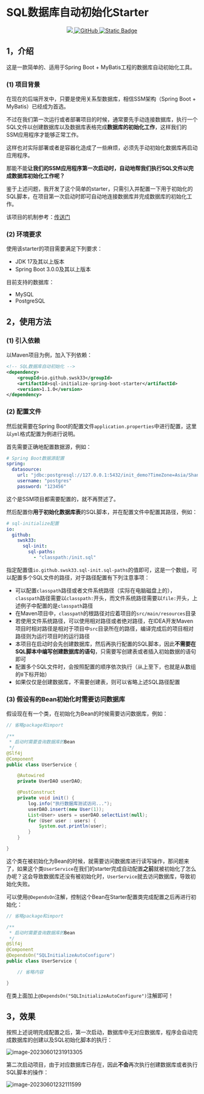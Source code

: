 # SQL数据库自动初始化Starter

<p align="center">
	<a target="_blank" href="https://central.sonatype.com/search?smo=true&q=io.github.swsk33.sql-initialize-spring-boot-starter">
		<img src="https://img.shields.io/maven-central/v/io.github.swsk33/sql-initialize-spring-boot-starter" />
	</a>
	<a target="_blank" href="https://www.gnu.org/licenses/old-licenses/gpl-2.0.html">
		<img alt="GitHub" src="https://img.shields.io/github/license/swsk33/code-post">
	</a>
	<a target="_blank" href="https://www.azul.com/downloads/#downloads-table-zulu">
		<img alt="Static Badge" src="https://img.shields.io/badge/17%2B-blue?label=JDK">
	</a>
</p>

## 1，介绍

这是一款简单的、适用于Spring Boot + MyBatis工程的数据库自动初始化工具。

### (1) 项目背景

在现在的后端开发中，只要是使用关系型数据库，相信SSM架构（Spring Boot + MyBatis）已经成为首选。

不过在我们第一次运行或者部署项目的时候，通常要先手动连接数据库，执行一个SQL文件以创建数据库以及数据库表格完成**数据库的初始化工作**，这样我们的SSM应用程序才能够正常工作。

这样也对实际部署或者是容器化造成了一些麻烦，必须先手动初始化数据库再启动应用程序。

那能不能**让我们的SSM应用程序第一次启动时，自动地帮我们执行SQL文件以完成数据库初始化工作呢？**

鉴于上述问题，我开发了这个简单的starter，只需引入并配置一下用于初始化的SQL脚本，在项目第一次启动时即可自动地连接数据库并完成数据库的初始化工作。

该项目的机制参考：[传送门](https://juejin.cn/post/7238522776055103544)

### (2) 环境要求

使用该starter的项目需要满足下列要求：

- JDK 17及其以上版本
- Spring Boot 3.0.0及其以上版本

目前支持的数据库：

- MySQL
- PostgreSQL

## 2，使用方法

### (1) 引入依赖

以Maven项目为例，加入下列依赖：

```xml
<!-- SQL数据库自动初始化 -->
<dependency>
	<groupId>io.github.swsk33</groupId>
	<artifactId>sql-initialize-spring-boot-starter</artifactId>
	<version>1.1.0</version>
</dependency>
```

### (2) 配置文件

然后就需要在Spring Boot的配置文件`application.properties`中进行配置，这里以`yml`格式配置为例进行说明。

首先需要正确地配置数据源，例如：

```yaml
# Spring Boot数据源配置
spring:
  datasource:
    url: "jdbc:postgresql://127.0.0.1:5432/init_demo?TimeZone=Asia/Shanghai"
    username: "postgres"
    password: "123456"
```

这个是SSM项目都需要配置的，就不再赘述了。

然后配置你**用于初始化数据库表**的SQL脚本，并在配置文件中配置其路径，例如：

```yaml
# sql-initialize配置
io:
  github:
    swsk33:
      sql-init:
        sql-paths:
          - "classpath:/init.sql"
```

指定配置值`io.github.swsk33.sql-init.sql-paths`的值即可，这是一个数组，可以配置多个SQL文件的路径，对于路径配置有下列注意事项：

- 可以配置`classpath`路径或者文件系统路径（实际在电脑磁盘上的），`classpath`路径需要以`classpath:`开头，而文件系统路径需要以`file:`开头，上述例子中配置的是`classpath`路径
- 在Maven项目中，`classpath`的根路径对应着项目的`src/main/resources`目录
- 若使用文件系统路径，可以使用相对路径或者绝对路径，在IDEA开发Maven项目时相对路径是相对于项目中`src`目录所在的路径，编译完成后的项目相对路径则为运行项目时的运行路径
- 本项目在启动时会先创建数据库，然后再执行配置的SQL脚本，因此**不需要在SQL脚本中编写创建数据库的语句**，只需要写创建表或者插入初始数据的语句即可
- 配置多个SQL文件时，会按照配置的顺序依次执行（从上至下，也就是从数组的`0`下标开始）
- 如果仅仅是创建数据库，不需要创建表，则可以省略上述SQL路径配置

### (3) 假设有的Bean初始化时需要访问数据库

假设现在有一个类，在初始化为Bean的时候需要访问数据库，例如：

```java
// 省略package和import

/**
 * 启动时需要查询数据库的Bean
 */
@Slf4j
@Component
public class UserService {

	@Autowired
	private UserDAO userDAO;

	@PostConstruct
	private void init() {
		log.info("执行数据库测试访问...");
		userDAO.insert(new User(1));
		List<User> users = userDAO.selectList(null);
		for (User user : users) {
			System.out.println(user);
		}
	}

}
```

这个类在被初始化为Bean的时候，就需要访问数据库进行读写操作，那问题来了，如果这个类`UserService`在我们的starter完成自动配置**之前**就被初始化了怎么办呢？这会导致数据库还没有被初始化时，`UserService`就去访问数据库，导致初始化失败。

可以使用`@DependsOn`注解，控制这个Bean在Starter配置类完成配置之后再进行初始化：

```java
// 省略package和import

/**
 * 启动时需要查询数据库的Bean
 */
@Slf4j
@Component
@DependsOn("SQLInitializeAutoConfigure")
public class UserService {

	// 省略内容

}
```

在类上面加上`@DependsOn("SQLInitializeAutoConfigure")`注解即可！

## 3，效果

按照上述说明完成配置之后，第一次启动，数据库中无对应数据库，程序会自动完成数据库的创建以及SQL初始化脚本的执行：

![image-20230601231913305](https://swsk33-note.oss-cn-shanghai.aliyuncs.com/image-20230601231913305.png)

第二次启动项目，由于对应数据库已存在，因此**不会**再次执行创建数据库或者执行SQL脚本的操作：

![image-20230601232111599](https://swsk33-note.oss-cn-shanghai.aliyuncs.com/image-20230601232111599.png)
